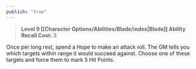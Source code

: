 ```yaml
---
publish: "true"
---
```

> **Level 9 [[Character Options/Abilities/Blade/index|Blade]] Ability**
> **Recall Cost:** 3

Once per long rest, spend a Hope to make an attack roll. The GM tells you which targets within range it would succeed against. Choose one of these targets and force them to mark 5 Hit Points.

